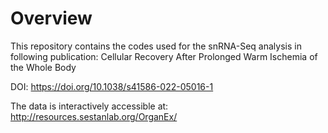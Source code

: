# Overview

This repository contains the codes used for the snRNA-Seq analysis in following publication: Cellular Recovery After Prolonged Warm Ischemia of the Whole Body

DOI: https://doi.org/10.1038/s41586-022-05016-1

The data is interactively accessible at: http://resources.sestanlab.org/OrganEx/